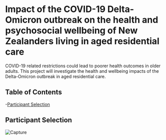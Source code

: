 # Impact of the COVID-19 Delta-Omicron outbreak on the health and psychosocial wellbeing of New Zealanders living in aged residential care

COVID-19 related restrictions could lead to poorer health outcomes in older 
adults. This project will investigate the health and wellbeing impacts of the 
Delta-Omicron outbreak in aged residential care.

##  Table of Contents
-[Participant Selection](#participant-selection) 


##  Participant Selection
![Capture](https://user-images.githubusercontent.com/58774448/219496029-c554f8cf-0b31-4ecd-8ea3-d4d26c9fec9b.PNG)
